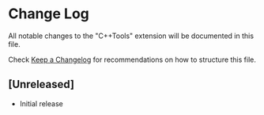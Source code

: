 # Change Log

All notable changes to the "C++Tools" extension will be documented in this file.

Check [Keep a Changelog](http://keepachangelog.com/) for recommendations on how to structure this file.

## [Unreleased]

- Initial release